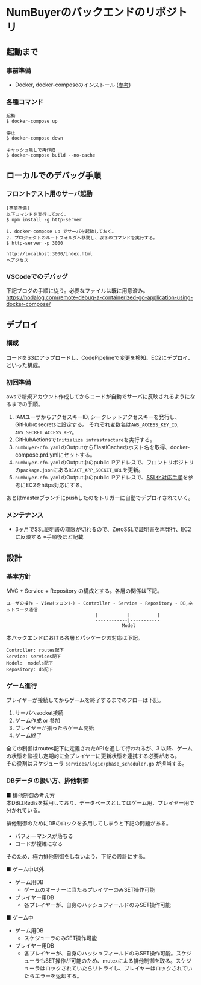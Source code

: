# NumBuyerのバックエンドのリポジトリ

## 起動まで

### 事前準備

- Docker, docker-composeのインストール ([参考](https://awesome-linus.com/2019/08/17/mac-docker-install/))

### 各種コマンド
```
起動
$ docker-compose up

停止
$ docker-compose down

キャッシュ無しで再作成
$ docker-compose build --no-cache
```

## ローカルでのデバッグ手順

### フロントテスト用のサーバ起動
```
[事前準備]
以下コマンドを実行しておく。
$ npm install -g http-server

1. docker-compose up でサーバを起動しておく。
2. プロジェクトのルートフォルダへ移動し、以下のコマンドを実行する。
$ http-server -p 3000

http://localhost:3000/index.html
へアクセス
```

### VSCodeでのデバッグ
下記ブログの手順に従う。必要なファイルは既に用意済み。
https://hodalog.com/remote-debug-a-containerized-go-application-using-docker-compose/

## デプロイ
### 構成
コードをS3にアップロードし、CodePipelineで変更を検知、EC2にデプロイ、といった構成。
 
### 初回準備
awsで新規アカウント作成してからコードが自動でサーバに反映されるようになるまでの手順。

1. IAMユーザからアクセスキーID, シークレットアクセスキーを発行し、GitHubのsecretsに設定する。
それぞれ変数名は`AWS_ACCESS_KEY_ID`, `AWS_SECRET_ACCESS_KEY`。
2. GitHubActionsで`Initialize infrastracture`を実行する。
3. `numbuyer-cfn.yaml`のOutputからElastiCacheのホスト名を取得、docker-compose.prd.ymlにセットする。
3. `numbuyer-cfn.yaml`のOutput中のpublic IPアドレスで、フロントリポジトリの`package.json`にある`REACT_APP_SOCKET_URL`を更新。
3. `numbuyer-cfn.yaml`のOutput中のpublic IPアドレスで、[SSL化対応手順](ssl/SSL化対応手順.md)を参考にEC2をhttps対応にする。

あとはmasterブランチにpushしたのをトリガーに自動でデプロイされていく。

### メンテナンス
- 3ヶ月でSSL証明書の期限が切れるので、ZeroSSLで証明書を再発行、EC2に反映する ※手順後ほど記載

## 設計
### 基本方針
MVC + Service + Repository の構成とする。各層の関係は下記。
```
ユーザの操作 - View(フロント) - Controller - Service - Repository - DB,ネットワーク通信
                                 |           |          |
                                 ------------|-----------
                                           Model       
```
本バックエンドにおける各層とパッケージの対応は下記。
```
Controller: routes配下
Service: services配下
Model:  models配下
Repository: db配下
```

### ゲーム進行
プレイヤーが接続してからゲームを終了するまでのフローは下記。
1. サーバへsocket接続
2. ゲーム作成 or 参加
3. プレイヤーが揃ったらゲーム開始
4. ゲーム終了

全ての制御はroutes配下に定義されたAPIを通して行われるが、3 以降、ゲームの状態を監視し定期的に全プレイヤーに更新状態を連携する必要がある。<br>
その役割はスケジューラ `services/logic/phase_scheduler.go` が担当する。

### DBデータの扱い方、排他制御

■ 排他制御の考え方<br>
本DBはRedisを採用しており、データベースとしてはゲーム用、プレイヤー用で分かれている。

排他制御のためにDBのロックを多用してしまうと下記の問題がある。
- パフォーマンスが落ちる
- コードが複雑になる

そのため、極力排他制御をしないよう、下記の設計にする。

■ ゲーム中以外<br>
- ゲーム用DB
  - ゲームのオーナーに当たるプレイヤーのみSET操作可能
- プレイヤー用DB
  - 各プレイヤーが、自身のハッシュフィールドのみSET操作可能

■ ゲーム中<br>
- ゲーム用DB
  - スケジューラのみSET操作可能
- プレイヤー用DB
  - 各プレイヤーが、自身のハッシュフィールドのみSET操作可能。スケジューラもSET操作が可能のため、mutexによる排他制御を取る。スケジューラはロックされていたらリトライし、プレイヤーはロックされていたらエラーを返却する。